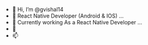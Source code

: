 - 👋 Hi, I’m @gvishal14
- 👀 React Native Developer (Android & IOS) ...
- 🌱 Currently working As a React Native Developer   ...
- 💞️ 
- 📫 

<!---
gvishal14/gvishal14 is a ✨ special ✨ repository because its `README.md` (this file) appears on your GitHub profile.
You can click the Preview link to take a look at your changes.
--->

